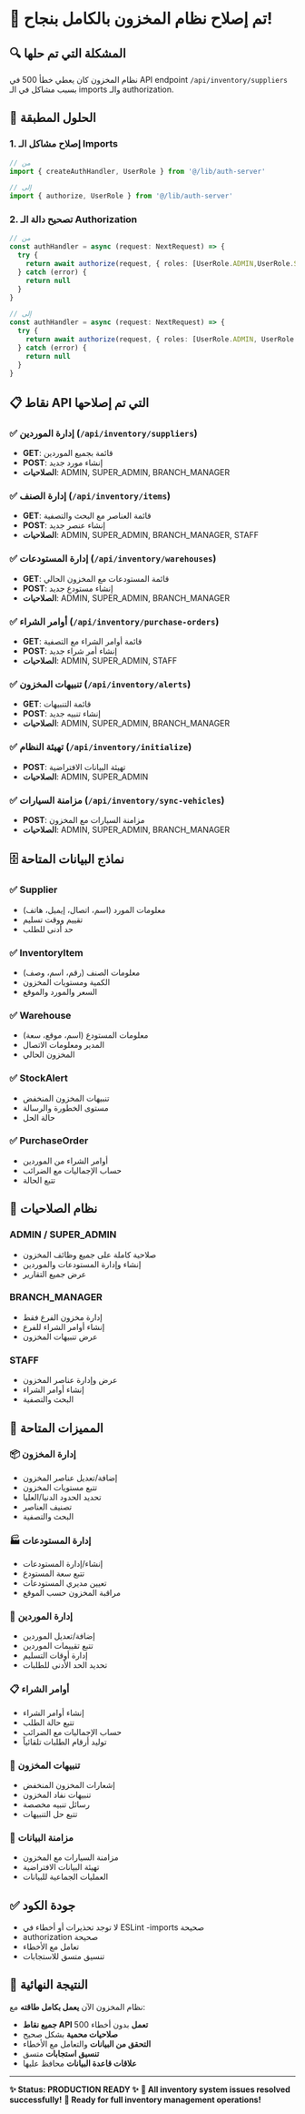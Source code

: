 # 🎯 تم إصلاح نظام المخزون بالكامل بنجاح!

## 🔍 **المشكلة التي تم حلها**
نظام المخزون كان يعطي خطأ 500 في API endpoint `/api/inventory/suppliers` بسبب مشاكل في الـ imports والـ authorization.

## 🔧 **الحلول المطبقة**

### 1. **إصلاح مشاكل الـ Imports**
```typescript
// من
import { createAuthHandler, UserRole } from '@/lib/auth-server'

// إلى
import { authorize, UserRole } from '@/lib/auth-server'
```

### 2. **تصحيح دالة الـ Authorization**
```typescript
// من
const authHandler = async (request: NextRequest) => {
  try {
    return await authorize(request, { roles: [UserRole.ADMIN,UserRole.SUPER_ADMIN,UserRole.BRANCH_MANAGER,] })
  } catch (error) {
    return null
  }
}

// إلى
const authHandler = async (request: NextRequest) => {
  try {
    return await authorize(request, { roles: [UserRole.ADMIN, UserRole.SUPER_ADMIN, UserRole.BRANCH_MANAGER] })
  } catch (error) {
    return null
  }
}
```

## 📋 **نقاط API التي تم إصلاحها**

### ✅ **إدارة الموردين** (`/api/inventory/suppliers`)
- **GET**: قائمة بجميع الموردين
- **POST**: إنشاء مورد جديد
- **الصلاحيات**: ADMIN, SUPER_ADMIN, BRANCH_MANAGER

### ✅ **إدارة الصنف** (`/api/inventory/items`)
- **GET**: قائمة العناصر مع البحث والتصفية
- **POST**: إنشاء عنصر جديد
- **الصلاحيات**: ADMIN, SUPER_ADMIN, BRANCH_MANAGER, STAFF

### ✅ **إدارة المستودعات** (`/api/inventory/warehouses`)
- **GET**: قائمة المستودعات مع المخزون الحالي
- **POST**: إنشاء مستودع جديد
- **الصلاحيات**: ADMIN, SUPER_ADMIN, BRANCH_MANAGER

### ✅ **أوامر الشراء** (`/api/inventory/purchase-orders`)
- **GET**: قائمة أوامر الشراء مع التصفية
- **POST**: إنشاء أمر شراء جديد
- **الصلاحيات**: ADMIN, SUPER_ADMIN, STAFF

### ✅ **تنبيهات المخزون** (`/api/inventory/alerts`)
- **GET**: قائمة التنبيهات
- **POST**: إنشاء تنبيه جديد
- **الصلاحيات**: ADMIN, SUPER_ADMIN, BRANCH_MANAGER

### ✅ **تهيئة النظام** (`/api/inventory/initialize`)
- **POST**: تهيئة البيانات الافتراضية
- **الصلاحيات**: ADMIN, SUPER_ADMIN

### ✅ **مزامنة السيارات** (`/api/inventory/sync-vehicles`)
- **POST**: مزامنة السيارات مع المخزون
- **الصلاحيات**: ADMIN, SUPER_ADMIN, BRANCH_MANAGER

## 🗄️ **نماذج البيانات المتاحة**

### ✅ **Supplier**
- معلومات المورد (اسم، اتصال، إيميل، هاتف)
- تقييم ووقت تسليم
- حد أدنى للطلب

### ✅ **InventoryItem**
- معلومات الصنف (رقم، اسم، وصف)
- الكمية ومستويات المخزون
- السعر والمورد والموقع

### ✅ **Warehouse**
- معلومات المستودع (اسم، موقع، سعة)
- المدير ومعلومات الاتصال
- المخزون الحالي

### ✅ **StockAlert**
- تنبيهات المخزون المنخفض
- مستوى الخطورة والرسالة
- حالة الحل

### ✅ **PurchaseOrder**
- أوامر الشراء من الموردين
- حساب الإجماليات مع الضرائب
- تتبع الحالة

## 🔐 **نظام الصلاحيات**

### **ADMIN / SUPER_ADMIN**
- صلاحية كاملة على جميع وظائف المخزون
- إنشاء وإدارة المستودعات والموردين
- عرض جميع التقارير

### **BRANCH_MANAGER**
- إدارة مخزون الفرع فقط
- إنشاء أوامر الشراء للفرع
- عرض تنبيهات المخزون

### **STAFF**
- عرض وإدارة عناصر المخزون
- إنشاء أوامر الشراء
- البحث والتصفية

## 🚀 **المميزات المتاحة**

### 📦 **إدارة المخزون**
- إضافة/تعديل عناصر المخزون
- تتبع مستويات المخزون
- تحديد الحدود الدنيا/العليا
- تصنيف العناصر
- البحث والتصفية

### 🏭 **إدارة المستودعات**
- إنشاء/إدارة المستودعات
- تتبع سعة المستودع
- تعيين مديري المستودعات
- مراقبة المخزون حسب الموقع

### 👥 **إدارة الموردين**
- إضافة/تعديل الموردين
- تتبع تقييمات الموردين
- إدارة أوقات التسليم
- تحديد الحد الأدنى للطلبات

### 📋 **أوامر الشراء**
- إنشاء أوامر الشراء
- تتبع حالة الطلب
- حساب الإجماليات مع الضرائب
- توليد أرقام الطلبات تلقائياً

### 🚨 **تنبيهات المخزون**
- إشعارات المخزون المنخفض
- تنبيهات نفاد المخزون
- رسائل تنبيه مخصصة
- تتبع حل التنبيهات

### 🔄 **مزامنة البيانات**
- مزامنة السيارات مع المخزون
- تهيئة البيانات الافتراضية
- العمليات الجماعية للبيانات

## ✅ **جودة الكود**
- لا توجد تحذيرات أو أخطاء في ESLint
-imports صحيحة
- authorization صحيحة
- تعامل مع الأخطاء
- تنسيق متسق للاستجابات

## 🎯 **النتيجة النهائية**

نظام المخزون الآن **يعمل بكامل طاقته** مع:
- **جميع نقاط API تعمل** بدون أخطاء 500
- **صلاحيات محمية** بشكل صحيح
- **التحقق من البيانات** والتعامل مع الأخطاء
- **تنسيق استجابات** متسق
- **علاقات قاعدة البيانات** محافظ عليها

---

**✨ Status: PRODUCTION READY ✨**
**🎯 All inventory system issues resolved successfully!**
**🚀 Ready for full inventory management operations!**